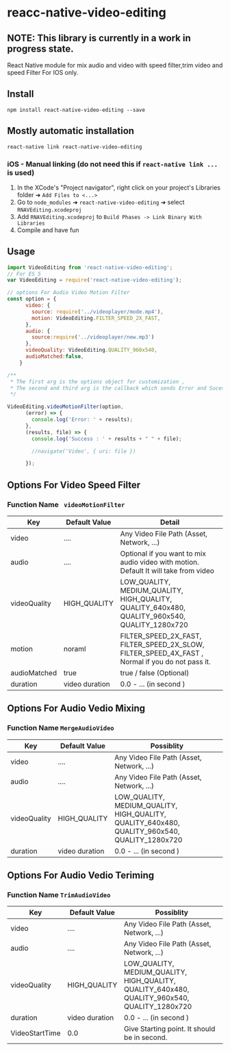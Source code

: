 # reacc-native-video-editing

## NOTE: This library is currently in a work in progress state.

React Native module for mix audio and video with speed filter,trim video and speed Filter For IOS only.

## Install

`npm install react-native-video-editing --save`

## Mostly automatic installation

`react-native link react-native-video-editing`



### iOS - Manual linking (do not need this if `react-native link ...` is used)

1. In the XCode's "Project navigator", right click on your project's Libraries folder ➜ `Add Files to <...>`
2. Go to `node_modules` ➜ `react-native-video-editing`  ➜ select `RNAVEditing.xcodeproj`
3. Add `RNAVEditing.xcodeproj` to `Build Phases -> Link Binary With Libraries`
4. Compile and have fun

## Usage 

```javascript
import VideoEditing from 'react-native-video-editing';
// For ES 5
var VideoEditing = require('react-native-video-editing');

// options For Audio Video Motion Filter
const option = {
      video: {
        source: require('../videoplayer/mode.mp4'),
        motion: VideoEditing.FILTER_SPEED_2X_FAST,
      },
      audio: {
        source:require('../videoplayer/new.mp3')
      },
      videoQuality: VideoEditing.QUALITY_960x540,
      audioMatched:false,
    }

/**
 * The first arg is the options object for customization ,
 * The second and third arg is the callback which sends Error and Sucess.
 */

VideoEditing.videoMotionFilter(option,
      (error) => {
        console.log('Error: ' + results);
      },
      (results, file) => {
        console.log('Success : ' + results + " " + file);

        //navigate('Video', { uri: file })

      });
```


## Options For  Video Speed Filter
### Function Name ``` videoMotionFilter```

Key | Default Value  | Detail
------ | ---- | ------- 
video | .... | Any Video File Path (Asset, Network, ...) 
audio | .... | Optional if you want to mix audio video with motion. Default It will take from video 
videoQuality | HIGH_QUALITY | LOW_QUALITY, MEDIUM_QUALITY, HIGH_QUALITY, QUALITY_640x480, QUALITY_960x540, QUALITY_1280x720
motion | noraml | FILTER_SPEED_2X_FAST, FILTER_SPEED_2X_SLOW, FILTER_SPEED_4X_FAST , Normal if you do not pass it.
audioMatched | true | true / false (Optional)
duration | video duration | 0.0 - ...  (in second )

## Options For  Audio Vedio Mixing
### Function Name ``` MergeAudioVideo ```

Key | Default Value  | Possiblity
------ | ---- | ------- 
video | .... | Any Video File Path (Asset, Network, ...) 
audio | .... | Any Video File Path (Asset, Network, ...) 
videoQuality | HIGH_QUALITY | LOW_QUALITY, MEDIUM_QUALITY, HIGH_QUALITY, QUALITY_640x480, QUALITY_960x540, QUALITY_1280x720
duration | video duration | 0.0 - ...  (in second )

## Options For  Audio Vedio Teriming
### Function Name ``` TrimAudioVideo ```

Key | Default Value  | Possiblity
------ | ---- | ------- 
video | .... | Any Video File Path (Asset, Network, ...) 
audio | .... | Any Video File Path (Asset, Network, ...) 
videoQuality | HIGH_QUALITY | LOW_QUALITY, MEDIUM_QUALITY, HIGH_QUALITY, QUALITY_640x480, QUALITY_960x540, QUALITY_1280x720
duration | video duration | 0.0 - ...  (in second )
VideoStartTime | 0.0 | Give Starting point. It should be in second.



